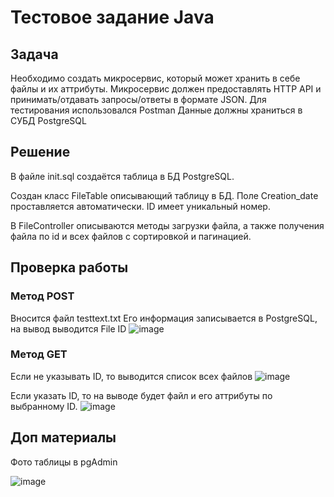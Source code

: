 # Тестовое задание Java

## Задача
Необходимо создать микросервис, который может хранить в себе файлы и их аттрибуты.
Микросервис должен предоставлять HTTP API и принимать/отдавать запросы/ответы в формате JSON.
Для тестирования использовался Postman
Данные должны храниться в СУБД PostgreSQL

## Решение

В файле init.sql создаётся таблица в БД PostgreSQL.

Создан класс FileTable описывающий таблицу в БД. Поле Creation_date проставляется автоматически. ID имеет уникальный номер.

В FileController описываются методы загрузки файла, а также получения файла по id и всех файлов с сортировкой и пагинацией.

## Проверка работы

### Метод POST
Вносится файл testtext.txt
Его информация записывается в PostgreSQL, на вывод выводится File ID
![image](https://github.com/user-attachments/assets/cf0f7b5b-ce9d-47ff-bad5-4ef92e380ec0)

### Метод GET

Если не указывать ID, то выводится список всех файлов
![image](https://github.com/user-attachments/assets/dc18548d-61d8-4949-81d5-5cd714437da8)

Если указать ID, то на выводе будет файл и его аттрибуты по выбранному ID.
![image](https://github.com/user-attachments/assets/a89c6eda-191c-4e1a-b1bd-ffa1a3b13440)

## Доп материалы

Фото таблицы в pgAdmin

![image](https://github.com/user-attachments/assets/74601d23-f7a9-41b7-849e-b87b8c82e696)






